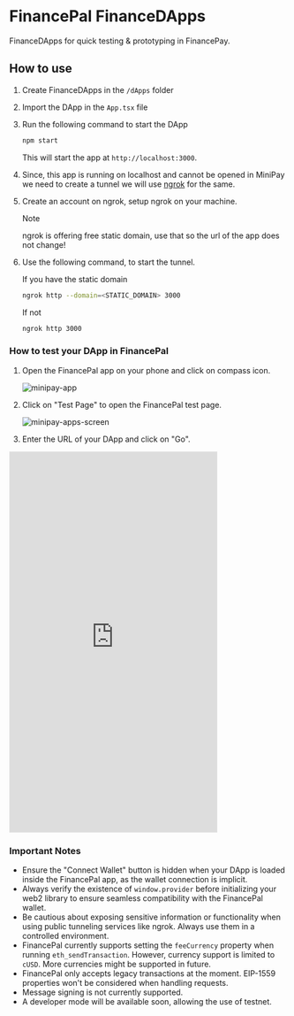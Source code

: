 # FinancePal FinanceDApps
FinanceDApps for quick testing & prototyping in FinancePay.

## How to use

1. Create FinanceDApps in the `/dApps` folder
2. Import the DApp in the `App.tsx` file
3. Run the following command to start the DApp

    ```bash
    npm start
    ```

    This will start the app at `http://localhost:3000`.

4. Since, this app is running on localhost and cannot be opened in MiniPay we need to create a tunnel we will use [ngrok](https://ngrok.com/) for the same.

5. Create an account on ngrok, setup ngrok on your machine.

    > [!NOTE]
    > ngrok is offering free static domain, use that so the url of the app does not change!

6. Use the following command, to start the tunnel.

    If you have the static domain

    ```bash
    ngrok http --domain=<STATIC_DOMAIN> 3000
    ```

    If not

    ```bash
    ngrok http 3000
    ```

### How to test your DApp in FinancePal

1. Open the FinancePal app on your phone and click on compass icon.

    ![minipay-app](https://github.com/celo-org/docs/blob/0712d6ec3231bd7d64a906d610a16deb1e6b037e/static/img/doc-images/minipay/minipay-1.png?raw=true)

2. Click on "Test Page" to open the FinancePal test page.

    ![minipay-apps-screen](https://github.com/celo-org/docs/blob/0712d6ec3231bd7d64a906d610a16deb1e6b037e/static/img/doc-images/minipay/minipay-2.png?raw=true)

3. Enter the URL of your DApp and click on "Go".

  <iframe style="border: 1px solid rgba(0, 0, 0, 0.1);" width="375" height="687" src="https://app.uizard.io/p/b3646745/embed" allowfullscreen></iframe>

### Important Notes

-   Ensure the "Connect Wallet" button is hidden when your DApp is loaded inside the FinancePal app, as the wallet connection is implicit.
-   Always verify the existence of `window.provider` before initializing your web2 library to ensure seamless compatibility with the FinancePal wallet.
-   Be cautious about exposing sensitive information or functionality when using public tunneling services like ngrok. Always use them in a controlled environment.
-   FinancePal currently supports setting the `feeCurrency` property when running `eth_sendTransaction`. However, currency support is limited to `cUSD`. More currencies might be supported in future.
-   FinancePal only accepts legacy transactions at the moment. EIP-1559 properties won't be considered when handling requests.
-   Message signing is not currently supported.
-   A developer mode will be available soon, allowing the use of testnet.
